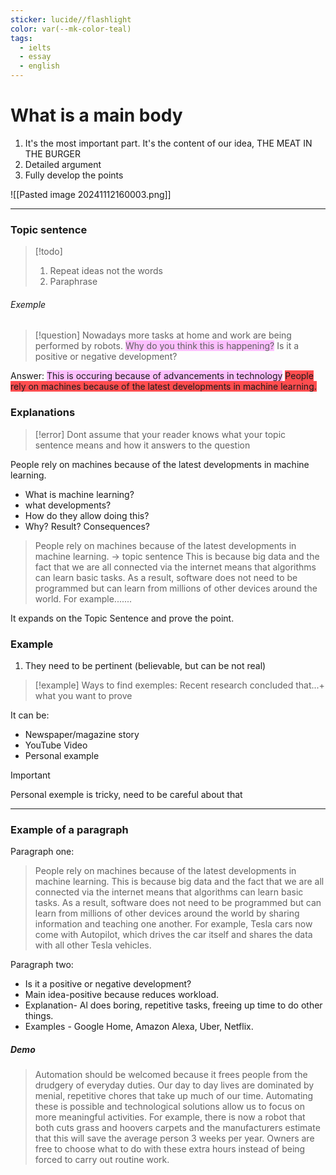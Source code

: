 ```yaml
---
sticker: lucide//flashlight
color: var(--mk-color-teal)
tags:
  - ielts
  - essay
  - english
---
```

# What is a main body

1. It's the most important part. It's the content of our idea, THE MEAT IN THE BURGER
2. Detailed argument
3. Fully develop the points

![[Pasted image 20241112160003.png]]

---

### Topic sentence
> [!todo] 
> 1. Repeat ideas not the words
> 2. Paraphrase

###### Exemple

> [!question] 
> Nowadays more tasks at home and work are being performed by robots.
> <span style="background:#fdbfff">Why do you think this is happening?</span>
> Is it a positive or negative development?

Answer: 
<span style="background:#fdbfff">This is occuring because of advancements in technology</span> 
<span style="background:#ff4d4f">People rely on machines because of the latest developments in machine learning.</span> 

### Explanations
> [!error] 
> Dont assume that your reader knows what your topic sentence means and how it answers to the question

People rely on machines because of the latest developments in machine learning.
- What is machine learning?
- what developments?
- How do they allow doing this?
- Why? Result? Consequences?


> People rely on machines because of the latest developments in machine learning. -> topic sentence
> This is because big data and the fact that we are all connected via the internet means that algorithms can learn basic tasks. As a result, software does not need to be programmed but can learn from millions of other devices around the world. For example.......

It expands on the Topic Sentence and prove the point.

### Example
1. They need to be pertinent (believable, but can be not real)

> [!example] 
> Ways to find exemples:
> Recent research concluded that...+ what you want to prove

It can be:
- Newspaper/magazine story
- YouTube Video
- Personal example
> [!important] 
> Personal exemple is tricky, need to be careful about that

---
### Example of a paragraph

Paragraph one:
> People rely on machines because of the latest developments in machine learning. This is because big data and the fact that we are all connected via the internet means that algorithms can learn basic tasks. As a result, software does not need to be programmed but can learn from millions of other devices around the world by sharing information and teaching one another. For example, Tesla cars now come with Autopilot, which drives the car itself and shares the data with all other Tesla vehicles.

Paragraph two:

- Is it a positive or negative development?
- Main idea-positive because reduces workload.
- Explanation- Al does boring, repetitive tasks, freeing up time to do other things.
- Examples - Google Home, Amazon Alexa, Uber, Netflix.

##### Demo

> Automation should be welcomed because it frees people from the drudgery of everyday duties. Our day to day lives are dominated by menial, repetitive chores that take up much of our time. Automating these is possible and technological solutions allow us to focus on more meaningful activities. For example, there is now a robot that both cuts grass and hoovers carpets and the manufacturers estimate that this will save the average person 3 weeks per year. Owners are free to choose what to do with these extra hours instead of being forced to carry out routine work.


